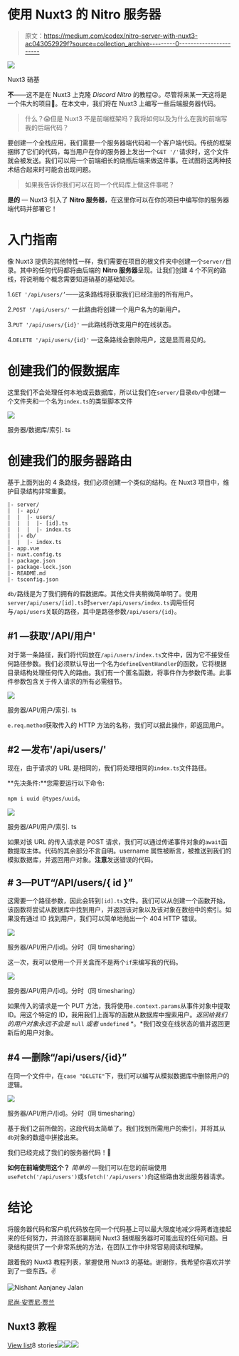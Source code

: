 # 使用 Nuxt3 的 Nitro 服务器

> 原文：<https://medium.com/codex/nitro-server-with-nuxt3-ac043052929f?source=collection_archive---------0----------------------->

![](img/ede7ecca740014c4c94ea4a4e90426b4.png)

Nuxt3 硝基

**不**——这不是在 Nuxt3 上克隆 *Discord Nitro* 的教程😜。尽管将来某一天这将是一个伟大的项目🤔。在本文中，我们将在 Nuxt3 上编写一些后端服务器代码。

> 什么？😱但是 Nuxt3 不是前端框架吗？我将如何以及为什么在我的前端写我的后端代码？

要创建一个全栈应用，我们需要一个服务器端代码和一个客户端代码。传统的框架捆绑了它们的代码，每当用户在你的服务器上发出一个`GET '/'`请求时，这个文件就会被发送。我们可以用一个前端细长的烧瓶后端来做这件事。在试图将这两种技术结合起来时可能会出现问题。

> 如果我告诉你我们可以在同一个代码库上做这件事呢？

**是的** — Nuxt3 引入了 **Nitro 服务器**，在这里你可以在你的项目中编写你的服务器端代码并部署它！

# 入门指南

像 Nuxt3 提供的其他特性一样，我们需要在项目的根文件夹中创建一个`server/`目录。其中的任何代码都将由后端的 **Nitro 服务器**呈现。让我们创建 4 个不同的路线，将说明每个概念需要知道硝基的基础知识。

1.`GET '/api/users/’`——这条路线将获取我们已经注册的所有用户。

2.`POST '/api/users/'` —此路由将创建一个用户名为的新用户。

3.`PUT '/api/users/{id}'` —此路线将改变用户的在线状态。

4.`DELETE '/api/users/{id}'` —这条路线会删除用户，这是显而易见的。

# 创建我们的假数据库

这里我们不会处理任何本地或云数据库，所以让我们在`server/`目录`db/`中创建一个文件夹和一个名为`index.ts`的类型脚本文件

![](img/fb17802189d15d0256cc04d3e7af1eda.png)

服务器/数据库/索引. ts

# 创建我们的服务器路由

基于上面列出的 4 条路线，我们必须创建一个类似的结构。在 Nuxt3 项目中，维护目录结构非常重要。

```
|- server/
|  |- api/
|  |  |- users/
|  |  |  |- [id].ts
|  |  |  |- index.ts
|  |- db/
|  |  |- index.ts
|- app.vue
|- nuxt.config.ts
|- package.json
|- package-lock.json
|- README.md
|- tsconfig.json
```

`db/`路线是为了我们拥有的假数据库。其他文件夹稍微简单明了。使用`server/api/users/[id].ts`时`server/api/users/index.ts`调用任何与`/api/users`关联的路径，其中是路径参数`/api/users/{id}`。

## #1 —获取'/API/用户'

对于第一条路径，我们将代码放在`/api/users/index.ts`文件中，因为它不接受任何路径参数。我们必须默认导出一个名为`defineEventHandler`的函数，它将根据目录结构处理任何传入的路由。我们有一个匿名函数，将事件作为参数传递。此事件参数包含关于传入请求的所有必需细节。

![](img/e08d318c3569f12650589d008afcd5a2.png)

服务器/API/用户/索引. ts

`e.req.method`获取传入的 HTTP 方法的名称，我们可以据此操作，即返回用户。

## #2 —发布'/api/users/'

现在，由于请求的 URL 是相同的，我们将处理相同的`index.ts`文件路径。

**先决条件:**您需要运行以下命令:

`npm i uuid @types/uuid`。

![](img/73c3bcf8c091ca173e8a76a22d7f4173.png)

服务器/API/用户/索引. ts

如果对该 URL 的传入请求是 POST 请求，我们可以通过传递事件对象的`await`函数提取主体。代码的其余部分不言自明。username 属性被断言，被推送到我们的模拟数据库，并返回用户对象。**注意**发送错误的代码。

## # 3—PUT“/API/users/{ id }”

这需要一个路径参数，因此会转到`[id].ts`文件。我们可以从创建一个函数开始，该函数将尝试从数据库中找到用户，并返回该对象以及该对象在数组中的索引。如果没有通过 ID 找到用户，我们可以简单地抛出一个 404 HTTP 错误。

![](img/74c794450dc2efd87eb25889c603da8d.png)

服务器/API/用户/[id]。分时（同 timesharing）

这一次，我可以使用一个开关盒而不是两个`if`来编写我的代码。

![](img/62cf736d6c9eb078c22eecaa4e0aa342.png)

服务器/API/用户/[id]。分时（同 timesharing）

如果传入的请求是一个 PUT 方法，我将使用`e.context.params`从事件对象中提取 ID。用这个特定的 ID，我用我们上面写的函数从数据库中搜索用户。*返回给我们的用户对象永远不会是* `null` *或者* `undefined` *。*我们改变在线状态的值并返回更新后的用户对象。

## #4 —删除“/api/users/{id}”

在同一个文件中，在`case "DELETE"`下，我们可以编写从模拟数据库中删除用户的逻辑。

![](img/a86082c87f18e079542744ca77d4824d.png)

服务器/API/用户/[id]。分时（同 timesharing）

基于我们之前所做的，这段代码太简单了。我们找到所需用户的索引，并将其从`db`对象的数组中拼接出来。

我们已经完成了我们的服务器代码！🎉

**如何在前端使用这个？** *简单的* —我们可以在您的前端使用`useFetch('/api/users')`或`$fetch('/api/users')`向这些路由发出服务器请求。

# 结论

将服务器代码和客户机代码放在同一个代码基上可以最大限度地减少将两者连接起来的任何努力，并消除在部署期间 Nuxt3 捆绑服务器时可能出现的任何问题。目录结构提供了一个非常系统的方法，在团队工作中非常容易阅读和理解。

跟着我的 Nuxt3 教程列表，掌握使用 Nuxt3 的基础。谢谢你，我希望你喜欢并学到了一些东西。✌️

![Nishant Aanjaney Jalan](img/c818d35ccc9090c3e339648aaa3eff62.png)

[尼尚·安贾尼·贾兰](/@cybercoder.naj?source=post_page-----ac043052929f--------------------------------)

## Nuxt3 教程

[View list](/@cybercoder.naj/list/nuxt3-tutorial-8af9304349ba?source=post_page-----ac043052929f--------------------------------)8 stories![](img/17a759730e64b9dfea248c7a4b5176e5.png)![](img/8bd2ce5c89f980aecad2950bed8d29d7.png)![](img/16082fcebc18fd206c3d2d68cb1f5040.png)